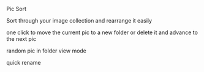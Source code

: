 Pic Sort

Sort through your image collection and rearrange it easily

one click to move the current pic to a new folder or delete it and advance to the next pic

random pic in folder view mode

quick rename